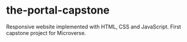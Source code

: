 # the-portal-capstone
Responsive website implemented with HTML, CSS and JavaScript. First capstone project for Microverse.
